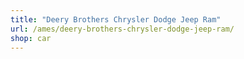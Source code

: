 ```yaml
---
title: "Deery Brothers Chrysler Dodge Jeep Ram"
url: /ames/deery-brothers-chrysler-dodge-jeep-ram/
shop: car
---
```

